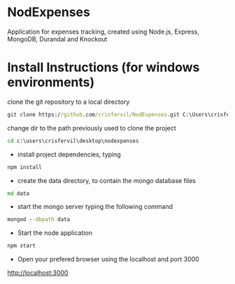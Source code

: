 NodExpenses
===========

Application for expenses tracking, created using Node.js, Express, MongoDB, Durandal and Knockout


Install Instructions (for windows environments)
===============================================

clone the git repository to a local directory

``` bat
git clone https://github.com/crisfervil/NodExpenses.git C:\Users\crisfervil\Desktop\NodExpenses
```

change dir to the path previously used to clone the project

``` bat
cd c:\users\crisfervil\desktop\nodexpenses
```

- install project dependencies, typing

``` bat
npm install
```

- create the data directory, to contain the mongo database files

``` bat
md data
```

- start the mongo server typing the following command 

``` bat
mongod --dbpath data
```

- Start the node application

``` bat
npm start
```
  
- Open your prefered browser using the localhost and port 3000

[http://localhost:3000](http://localhost:3000)
